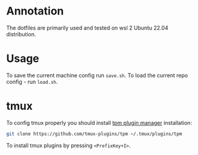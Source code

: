 # Annotation

The dotfiles are primarily used and tested on wsl 2 Ubuntu 22.04 distribution.

# Usage

To save the current machine config run `save.sh`.
To load the current repo config - run `load.sh`.

# tmux

To config tmux properly you should install
[tpm plugin manager](https://github.com/tmux-plugins/tpm) installation:

```bash
git clone https://github.com/tmux-plugins/tpm ~/.tmux/plugins/tpm
```

To install tmux plugins by pressing `<PrefixKey+I>`.
